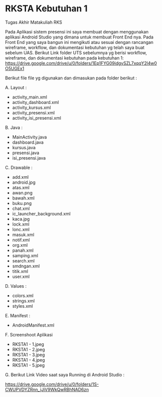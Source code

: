 # RKSTA Kebutuhan 1
Tugas Akhir Matakuliah RKS

Pada Aplikasi sistem presensi ini saya membuat dengan menggunakan aplikasi Android Studio yang dimana untuk membuat Front End nya. Pada Front End yang saya bangun ini mengikuti atau sesuai dengan rancangan wireframe, workflow, dan dokumentasi kebutuhan yg telah saya buat sebelum UAS. Berikut Link folder UTS sebelumnya yg berisi workflow, wireframe, dan dokumentasi kebutuhan pada kebutuhan 1:
https://drive.google.com/drive/u/0/folders/1Ep1FYG09idgySZL7xqqY2l4w0O5UGEx1 

Berikut file file yg digunakan dan dimasukan pada folder berikut :

A. Layout :
  - activity_main.xml
  - activity_dashboard.xml
  - activity_kursus.xml
  - activity_presensi.xml
  - activity_isi_presensi.xml 
  
B. Java :
  - MainActivity.java
  - dashboard.java
  - kursus.java 
  - presensi.java
  - isi_presensi.java 
  
C. Drawable :
  - add.xml
  - android.jpg
  - atas.xml
  - awan.png
  - bawah.xml
  - buku.png
  - chat.xml
  - ic_launcher_background.xml 
  - kaca.jpg
  - lock.xml 
  - lonc.xml
  - masuk.xml
  - notif.xml
  - org.xml 
  - panah.xml
  - samping.xml
  - search.xml 
  - smdngan.xml
  - titik.xml
  - user.xml 
  
D. Values :
  - colors.xml
  - strings.xml
  - styles.xml
  
E. Manifest :
  - AndroidManifest.xml
  
F. Screenshoot Aplikasi
  - RKSTA1 - 1.jpeg
  - RKSTA1 - 2.jpeg
  - RKSTA1 - 3.jpeg
  - RKSTA1 - 4.jpeg
  - RKSTA1 - 5.jpeg
  
G. Berikut Link Video saat saya Running di Android Studio :

https://drive.google.com/drive/u/0/folders/1S-CWUPVDYZRnn_jJiV9WkQwRBhNAD6zn

  
